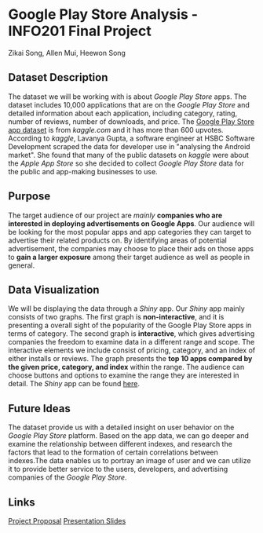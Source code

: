 # Google Play Store Analysis - INFO201 Final Project
Zikai Song, Allen Mui, Heewon Song

## Dataset Description
The dataset we will be working with is about *Google Play Store* apps. The dataset includes 10,000 applications that are on the *Google Play Store* and detailed information about each application, including category, rating, number of reviews, number of downloads, and price. The [Google Play Store app dataset](https://www.kaggle.com/lava18/google-play-store-apps) is from *kaggle.com* and it has more than 600 upvotes. According to *kaggle*, Lavanya Gupta, a software engineer at HSBC Software Development scraped the data for developer use in "analysing the Android market". She found that many of the public datasets on *kaggle* were about the *Apple App Store* so she decided to collect *Google Play Store* data for the public and app-making businesses to use.

## Purpose
The target audience of our project are *mainly* **companies who are interested in deploying advertisements on Google Apps**. Our audience will be looking for the most popular apps and app categories they can target to advertise their related products on. By identifying areas of potential advertisement, the companies may choose to place their ads on those apps to **gain a larger exposure** among their target audience as well as people in general.

## Data Visualization
We will be displaying the data through a *Shiny* app. Our *Shiny* app mainly consists of two graphs. The first graph is **non-interactive**, and it is presenting a overall sight of the popularity of the Google Play Store apps in terms of category. The second graph is **interactive**, which gives advertising companies the freedom to examine data in a different range and scope. The interactive elements we include consist of pricing, category, and an index of either installs or reviews. The graph presents the **top 10 apps compared by the given price, category, and index** within the range. The audience can choose buttons and options to examine the range they are interested in detail. The *Shiny* app can be found [here](https://muiallen.shinyapps.io/info201-final-project/).

## Future Ideas
The dataset provide us with a detailed insight on user behavior on the *Google Play Store* platform. Based on the app data, we can go deeper and examine the relationship between different indexes, and research the factors that lead to the formation of certain correlations between indexes.The data enables us to portray an image of user and we can utilize it to provide better service to the users, developers, and advertising companies of the *Google Play Store*.

## Links
[Project Proposal](https://docs.google.com/document/d/1P9SfgXetSk98SHsm-I5fk5XBZYC82bkvIjoJ90Cko6c/edit?usp=sharing)
[Presentation Slides](https://docs.google.com/presentation/d/1AFOxOgttoaMU9E_LCR1wvh-ACsEQCHuojaTes_Ck5BQ/edit?usp=sharing)
